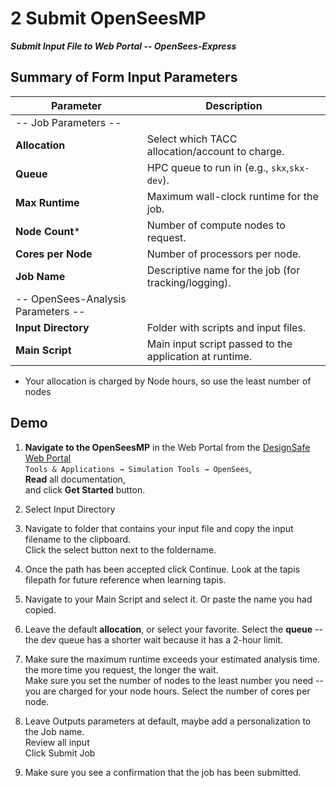 # 2 Submit OpenSeesMP
***Submit Input File to Web Portal -- OpenSees-Express***


## Summary of Form Input Parameters

| Parameter             | Description |
|-----------------------|-------------|
| -- Job Parameters -- |
| **Allocation**        | Select which TACC allocation/account to charge. |
| **Queue**             | HPC queue to run in (e.g., `skx`,`skx-dev`). |
| **Max Runtime**       | Maximum wall-clock runtime for the job. |
| **Node Count***        | Number of compute nodes to request. |
| **Cores per Node**    | Number of processors per node. |
| **Job Name**          | Descriptive name for the job (for tracking/logging). |
| -- OpenSees-Analysis Parameters -- |
| **Input Directory**   | Folder with scripts and input files. |
| **Main Script**       | Main input script passed to the application at runtime. |

* Your allocation is charged by Node hours, so use the least number of nodes



## Demo

1. **Navigate to the OpenSeesMP** in the Web Portal  from the [DesignSafe Web Portal](https://www.designsafe-ci.org/)<br>
    `Tools & Applications → Simulation Tools → OpenSees`,<br>
    **Read** all documentation, <br>
    and click **Get Started** button.
  
2. Select Input Directory
3. Navigate to folder that contains your input file and copy the input filename to the clipboard.<br>
   Click the select button next to the foldername.
4. Once the path has been accepted click Continue. Look at the tapis filepath for future reference when learning tapis.
5. Navigate to your Main Script and select it. Or paste the name you had copied.
6. Leave the default **allocation**, or select your favorite. Select the **queue** -- the dev queue has a shorter wait because it has a 2-hour limit.
7. Make sure the maximum runtime exceeds your estimated analysis time. the more time you request, the longer the wait.<br>
Make sure you set the number of nodes to the least number you need -- you are charged for your node hours. Select the number of cores per node.
8. Leave Outputs parameters at default, maybe add a personalization to the Job name.<br>
Review all input<br>
Click Submit Job
9. Make sure you see a confirmation that the job has been submitted.

<div id="slideShow">
<script>
    addSlides("slideShow","../_static/WebPortal_MP/Slide","JPG",1,9)
</script>

